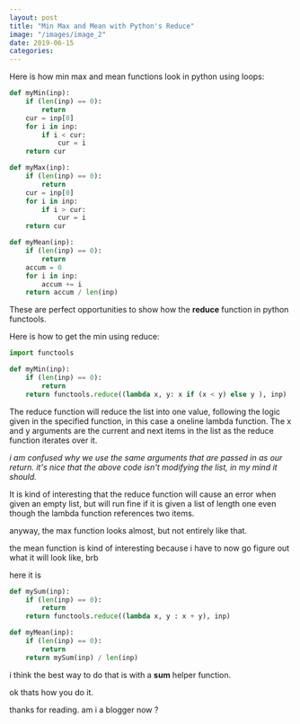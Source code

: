 ```yaml
---
layout: post
title: "Min Max and Mean with Python's Reduce"
image: "/images/image_2"
date: 2019-06-15
categories:
---
```


Here is how min max and mean functions look in python using loops:

```python
def myMin(inp):
    if (len(inp) == 0):
        return
    cur = inp[0]
    for i in inp:
        if i < cur:
            cur = i
    return cur

def myMax(inp):
    if (len(inp) == 0):
        return
    cur = inp[0]
    for i in inp:
        if i > cur:
            cur = i
    return cur

def myMean(inp):
    if (len(inp) == 0):
        return
    accum = 0
    for i in inp:
        accum += i
    return accum / len(inp)
````

These are perfect opportunities to show how the **reduce** function in python functools.

Here is how to get the min using reduce:

```python
import functools

def myMin(inp):
    if (len(inp) == 0):
        return
    return functools.reduce((lambda x, y: x if (x < y) else y ), inp)
```

The reduce function will reduce the list into one value, following the logic given in the specified function, in this case a oneline lambda function.
The x and y arguments are the current and next items in the list as the reduce function iterates over it.

*i am confused why we use the same arguments that are passed in as our return. it's nice that the above code isn't modifying the list, in my mind it should.*

It is kind of interesting that the reduce function will cause an error when given an empty list, but will run fine if it is given a list of length one even though the lambda function references two items.

anyway, the max function looks almost, but not entirely like that.

the mean function is kind of interesting because i have to now go figure out what it will look like, brb

here it is

```python
def mySum(inp):
    if (len(inp) == 0):
        return
    return functools.reduce((lambda x, y : x + y), inp)

def myMean(inp):
    if (len(inp) == 0):
        return
    return mySum(inp) / len(inp)
```

i think the best way to do that is with a **sum** helper function.

ok thats how you do it.

thanks for reading. am i a blogger now ?